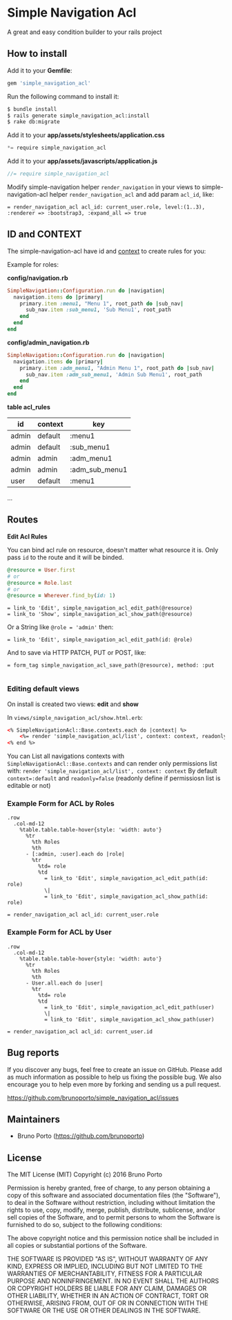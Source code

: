 # Simple Navigation Acl 

A great and easy condition builder to your rails project

## How to install

Add it to your **Gemfile**: 
```ruby
gem 'simple_navigation_acl'
```

Run the following command to install it:
```sh
$ bundle install
$ rails generate simple_navigation_acl:install
$ rake db:migrate
```

Add it to your **app/assets/stylesheets/application.css**
```js
*= require simple_navigation_acl
```

Add it to your **app/assets/javascripts/application.js**
```js
//= require simple_navigation_acl
```

Modify simple-navigation helper `render_navigation` in your views to simple-navigation-acl helper `render_navigation_acl` and add param `acl_id`, like:
```haml
= render_navigation_acl acl_id: current_user.role, level:(1..3), :renderer => :bootstrap3, :expand_all => true
```


## ID and CONTEXT

The simple-navigation-acl have id and [context](https://github.com/codeplant/simple-navigation/wiki/Configuration) to create rules for you:

Example for roles:

**config/navigation.rb**

```ruby
SimpleNavigation::Configuration.run do |navigation|
  navigation.items do |primary|
    primary.item :menu1, "Menu 1", root_path do |sub_nav|
      sub_nav.item :sub_menu1, 'Sub Menu1', root_path
    end
  end
end
```

**config/admin_navigation.rb**

```ruby
SimpleNavigation::Configuration.run do |navigation|
  navigation.items do |primary|
    primary.item :adm_menu1, "Admin Menu 1", root_path do |sub_nav|
      sub_nav.item :adm_sub_menu1, 'Admin Sub Menu1', root_path
    end
  end
end
```

**table acl_rules**

id | context | key
--- | --- | ---
admin | default | :menu1
admin | default | :sub_menu1
admin | admin | :adm_menu1
admin | admin | :adm_sub_menu1
user | default | :menu1
...

## Routes

**Edit Acl Rules**

You can bind acl rule on resource, doesn't matter what resource it is.
Only pass `id` to the route and it will be binded.

```ruby
@resource = User.first
# or
@resource = Role.last
# or
@resource = Wherever.find_by(id: 1)
```

```haml
= link_to 'Edit', simple_navigation_acl_edit_path(@resource)
= link_to 'Show', simple_navigation_acl_show_path(@resource)
```

Or a String like `@role = 'admin'` then:
```haml
= link_to 'Edit', simple_navigation_acl_edit_path(id: @role)
```

And to save via HTTP PATCH, PUT or POST, like:
```haml
= form_tag simple_navigation_acl_save_path(@resource), method: :put
    
```

### Editing default views

On install is created two views: **edit** and **show**

In `views/simple_navigation_acl/show.html.erb`:
```html
<% SimpleNavigationAcl::Base.contexts.each do |context| %>
    <%= render 'simple_navigation_acl/list', context: context, readonly: true %>
<% end %>
```
You can List all navigations contexts with `SimpleNavigationAcl::Base.contexts` and can render only permissions list with: `render 'simple_navigation_acl/list', context: context`
By default `context=:default` and `readonly=false` (readonly define if permissiosn list is editable or not) 


### Example Form for ACL by Roles

```haml
.row
  .col-md-12
    %table.table.table-hover{style: 'width: auto'}
      %tr
        %th Roles
        %th
      - [:admin, :user].each do |role|
        %tr
          %td= role
          %td
            = link_to 'Edit', simple_navigation_acl_edit_path(id: role)
            \|
            = link_to 'Edit', simple_navigation_acl_show_path(id: role)
```

```haml
= render_navigation_acl acl_id: current_user.role
```

### Example Form for ACL by User

```haml
.row
  .col-md-12
    %table.table.table-hover{style: 'width: auto'}
      %tr
        %th Roles
        %th
      - User.all.each do |user|
        %tr
          %td= role
          %td
            = link_to 'Edit', simple_navigation_acl_edit_path(user)
            \|
            = link_to 'Edit', simple_navigation_acl_show_path(user)
```

```haml
= render_navigation_acl acl_id: current_user.id
```

## Bug reports

If you discover any bugs, feel free to create an issue on GitHub. Please add as much information as
possible to help us fixing the possible bug. We also encourage you to help even more by forking and
sending us a pull request.

https://github.com/brunoporto/simple_navigation_acl/issues

## Maintainers

* Bruno Porto (https://github.com/brunoporto)

## License

The MIT License (MIT)
Copyright (c) 2016 Bruno Porto

Permission is hereby granted, free of charge, to any person obtaining a copy of this software and associated documentation files (the "Software"), to deal in the Software without restriction, including without limitation the rights to use, copy, modify, merge, publish, distribute, sublicense, and/or sell copies of the Software, and to permit persons to whom the Software is furnished to do so, subject to the following conditions:

The above copyright notice and this permission notice shall be included in all copies or substantial portions of the Software.

THE SOFTWARE IS PROVIDED "AS IS", WITHOUT WARRANTY OF ANY KIND, EXPRESS OR IMPLIED, INCLUDING BUT NOT LIMITED TO THE WARRANTIES OF MERCHANTABILITY, FITNESS FOR A PARTICULAR PURPOSE AND NONINFRINGEMENT. IN NO EVENT SHALL THE AUTHORS OR COPYRIGHT HOLDERS BE LIABLE FOR ANY CLAIM, DAMAGES OR OTHER LIABILITY, WHETHER IN AN ACTION OF CONTRACT, TORT OR OTHERWISE, ARISING FROM, OUT OF OR IN CONNECTION WITH THE SOFTWARE OR THE USE OR OTHER DEALINGS IN THE SOFTWARE.